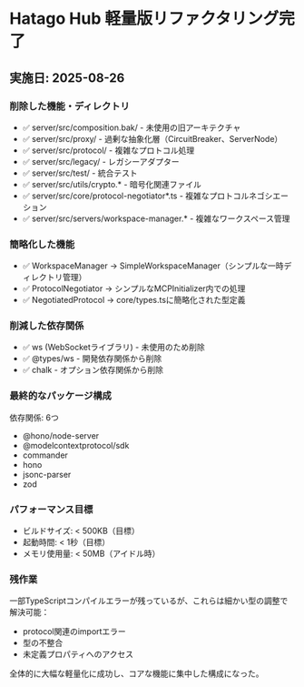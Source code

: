 # Hatago Hub 軽量版リファクタリング完了

## 実施日: 2025-08-26

### 削除した機能・ディレクトリ

- ✅ server/src/composition.bak/ - 未使用の旧アーキテクチャ
- ✅ server/src/proxy/ - 過剰な抽象化層（CircuitBreaker、ServerNode）
- ✅ server/src/protocol/ - 複雑なプロトコル処理
- ✅ server/src/legacy/ - レガシーアダプター
- ✅ server/src/test/ - 統合テスト
- ✅ server/src/utils/crypto.\* - 暗号化関連ファイル
- ✅ server/src/core/protocol-negotiator\*.ts - 複雑なプロトコルネゴシエーション
- ✅ server/src/servers/workspace-manager.\* - 複雑なワークスペース管理

### 簡略化した機能

- ✅ WorkspaceManager → SimpleWorkspaceManager（シンプルな一時ディレクトリ管理）
- ✅ ProtocolNegotiator → シンプルなMCPInitializer内での処理
- ✅ NegotiatedProtocol → core/types.tsに簡略化された型定義

### 削減した依存関係

- ✅ ws (WebSocketライブラリ) - 未使用のため削除
- ✅ @types/ws - 開発依存関係から削除
- ✅ chalk - オプション依存関係から削除

### 最終的なパッケージ構成

依存関係: 6つ

- @hono/node-server
- @modelcontextprotocol/sdk
- commander
- hono
- jsonc-parser
- zod

### パフォーマンス目標

- ビルドサイズ: < 500KB（目標）
- 起動時間: < 1秒（目標）
- メモリ使用量: < 50MB（アイドル時）

### 残作業

一部TypeScriptコンパイルエラーが残っているが、これらは細かい型の調整で解決可能：

- protocol関連のimportエラー
- 型の不整合
- 未定義プロパティへのアクセス

全体的に大幅な軽量化に成功し、コアな機能に集中した構成になった。

